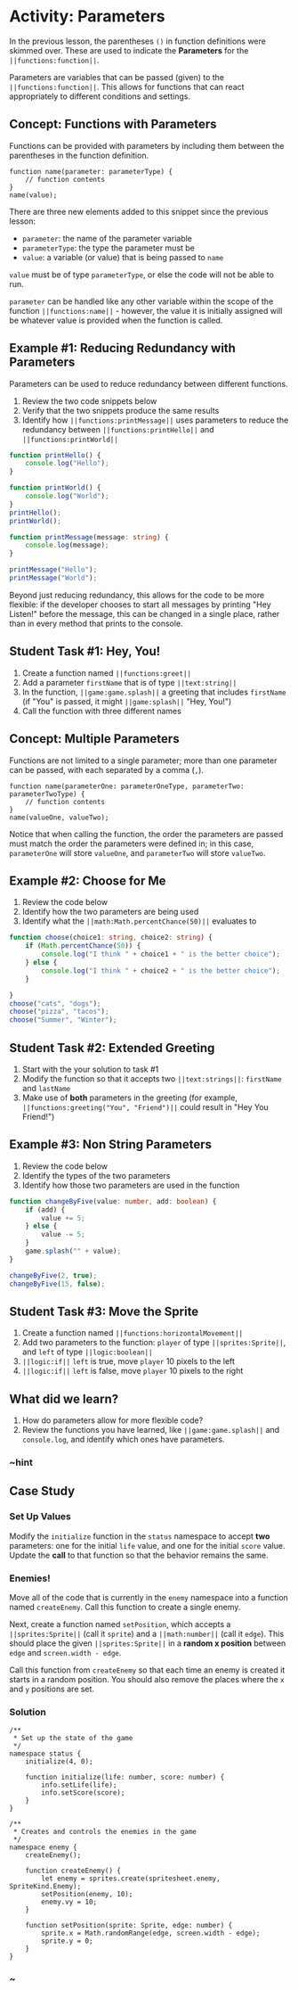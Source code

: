 # Activity: Parameters

In the previous lesson, the parentheses ``()`` in function definitions were skimmed over.
These are used to indicate the **Parameters** for the ``||functions:function||``.

Parameters are variables that can be passed (given) to the ``||functions:function||``.
This allows for functions that can react appropriately to different conditions and settings.

## Concept: Functions with Parameters

Functions can be provided with parameters by including them between the parentheses
in the function definition.

```typescript-ignore
function name(parameter: parameterType) {
    // function contents
}
name(value);
```

There are three new elements added to this snippet since the previous lesson:

* ``parameter``: the name of the parameter variable
* ``parameterType``: the type the parameter must be
* ``value``: a variable (or value) that is being passed to ``name``

``value`` must be of type ``parameterType``, or else the code will not be able to run.

``parameter`` can be handled like any other variable within the scope of the function
``||functions:name||`` - however, the value it is initially assigned will be whatever
value is provided when the function is called.

## Example #1: Reducing Redundancy with Parameters

Parameters can be used to reduce redundancy between different functions.

1. Review the two code snippets below
2. Verify that the two snippets produce the same results
3. Identify how ``||functions:printMessage||`` uses parameters to reduce the
redundancy between ``||functions:printHello||`` and ``||functions:printWorld||``

```typescript
function printHello() {
    console.log("Hello");
}

function printWorld() {
    console.log("World");
}
printHello();
printWorld();
```

```typescript
function printMessage(message: string) {
    console.log(message);
}

printMessage("Hello");
printMessage("World");
```

Beyond just reducing redundancy, this allows for the code to be more flexible:
if the developer chooses to start all messages by printing "Hey Listen!" before the message,
this can be changed in a single place,
rather than in every method that prints to the console.

## Student Task #1: Hey, You!

1. Create a function named ``||functions:greet||``
2. Add a parameter ``firstName`` that is of type ``||text:string||``
3. In the function, ``||game:game.splash||`` a greeting that includes ``firstName``
(if "You" is passed, it might ``||game:splash||`` "Hey, You!")
4. Call the function with three different names

## Concept: Multiple Parameters

Functions are not limited to a single parameter; more than one parameter can be passed,
with each separated by a comma (``,``).

```typescript-ignore
function name(parameterOne: parameterOneType, parameterTwo: parameterTwoType) {
    // function contents
}
name(valueOne, valueTwo);
```

Notice that when calling the function, the order the parameters are passed must
match the order the parameters were defined in; in this case,
``parameterOne`` will store ``valueOne``, and ``parameterTwo`` will store ``valueTwo``.

## Example #2: Choose for Me

1. Review the code below
2. Identify how the two parameters are being used
3. Identify what the ``||math:Math.percentChance(50)||`` evaluates to

```typescript
function choose(choice1: string, choice2: string) {
    if (Math.percentChance(50)) {
        console.log("I think " + choice1 + " is the better choice");
    } else {
        console.log("I think " + choice2 + " is the better choice");
    }

}
choose("cats", "dogs");
choose("pizza", "tacos");
choose("Summer", "Winter");
```

## Student Task #2: Extended Greeting

1. Start with the your solution to task #1
2. Modify the function so that it accepts two ``||text:strings||``:
``firstName`` and ``lastName``
3. Make use of **both** parameters in the greeting
(for example, ``||functions:greeting("You", "Friend")||`` could result in "Hey You Friend!")

## Example #3: Non String Parameters

1. Review the code below
2. Identify the types of the two parameters
3. Identify how those two parameters are used in the function

```typescript
function changeByFive(value: number, add: boolean) {
    if (add) {
        value += 5;
    } else {
        value -= 5;
    }
    game.splash("" + value);
}

changeByFive(2, true);
changeByFive(15, false);
```

## Student Task #3: Move the Sprite

1. Create a function named ``||functions:horizontalMovement||``
2. Add two parameters to the function: ``player`` of type ``||sprites:Sprite||``,
and ``left`` of type ``||logic:boolean||``
3. ``||logic:if||`` ``left`` is true, move ``player`` 10 pixels to the left
4. ``||logic:if||`` ``left`` is false, move ``player`` 10 pixels to the right

## What did we learn?

1. How do parameters allow for more flexible code?
2. Review the functions you have learned,
like ``||game:game.splash||`` and ``console.log``,
and identify which ones have parameters.

### ~hint

## Case Study

### Set Up Values

Modify the ``initialize`` function in the ``status`` namespace to accept **two** parameters:
one for the initial ``life`` value, and one for the initial ``score`` value.
Update the **call** to that function so that the behavior remains the same.

### Enemies!

Move all of the code that is currently in the ``enemy`` namespace into a function
named ``createEnemy``. Call this function to create a single enemy.

Next, create a function named ``setPosition``, which accepts a ``||sprites:Sprite||``
(call it ``sprite``) and a ``||math:number||`` (call it ``edge``).
This should place the given ``||sprites:Sprite||`` in a **random x position**
between ``edge`` and ``screen.width - edge``.

Call this function from ``createEnemy`` so that each time an enemy is
created it starts in a random position.
You should also remove the places where the ``x`` and ``y`` positions are set.

### Solution

```typescript-ignore
/**
 * Set up the state of the game
 */
namespace status {
    initialize(4, 0);

    function initialize(life: number, score: number) {
        info.setLife(life);
        info.setScore(score);
    }
}

/**
 * Creates and controls the enemies in the game
 */
namespace enemy {
    createEnemy();

    function createEnemy() {
        let enemy = sprites.create(spritesheet.enemy, SpriteKind.Enemy);
        setPosition(enemy, 10);
        enemy.vy = 10;
    }

    function setPosition(sprite: Sprite, edge: number) {
        sprite.x = Math.randomRange(edge, screen.width - edge);
        sprite.y = 0;
    }
}
```

### ~